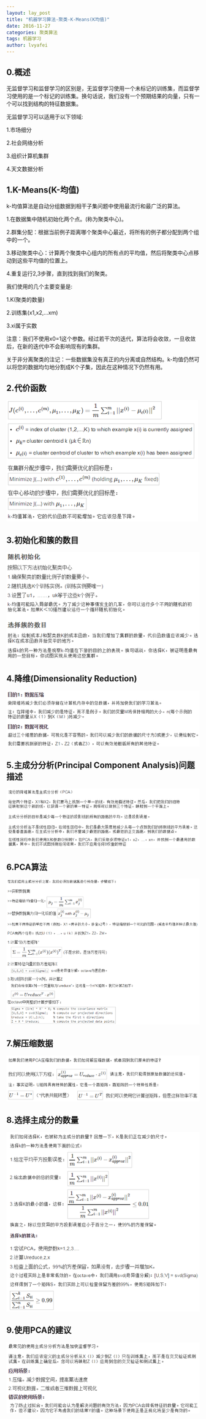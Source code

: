 ```yaml
---
layout: lay_post
title: "机器学习算法-聚类-K-Means(K均值)"
date: 2016-11-27
categories: 聚类算法
tags: 机器学习
author: lvyafei
---
```


## 0.概述

无监督学习和监督学习的区别是，无监督学习使用一个未标记的训练集，而监督学习使用的是一个标记的训练集。换句话说，我们没有一个预期结果的向量，只有一个可以找到结构的特征数据集。
<!-- more -->

无监督学习可以适用于以下领域:

1.市场细分

2.社会网络分析

3.组织计算机集群

4.天文数据分析

## 1.K-Means(K-均值)

k-均值算法是自动分组数据到相干子集问题中使用最流行和最广泛的算法。

1.在数据集中随机初始化两个点。(称为聚类中心)。

2.群集分配：根据当前例子距离哪个聚类中心最近，将所有的例子都分配到两个组中的一个。

3.移动聚类中心：计算两个聚类中心组内的所有点的平均值，然后将聚类中心点移动到这些平均值的位置上。

4.重复运行2,3步骤，直到找到我们的聚类。

我们使用的几个主要变量是:

1.K(聚类的数量)

2.训练集(x1,x2,...xm)

3.xi属于实数

注意：我们不使用x0=1这个参数。经过若干次的迭代，算法将会收敛，一旦收敛后，在新的迭代中不会影响现有的集群。

关于非分离聚类的注记：一些数据集没有真正的内分离或自然结构。k-均值仍然可以将您的数据均匀地分割成K个子集，因此在这种情况下仍然有用。

## 2.代价函数

![cost](/images/算法/K-means/costfunction.png)

## 3.初始化和簇的数目

![init](/images/算法/K-means/init.png)

## 4.降维(Dimensionality Reduction)

![dimensionality](/images/算法/K-means/dimensionality.png)

## 5.主成分分析(Principal Component Analysis)问题描述

![principal](/images/算法/K-means/principal.png)

## 6.PCA算法

![pca](/images/算法/K-means/pca.png)

## 7.解压缩数据

![unzip](/images/算法/K-means/unzip.png)

## 8.选择主成分的数量

![pca-num](/images/算法/K-means/pca-num.png)

## 9.使用PCA的建议

![advice](/images/算法/K-means/advice.png)